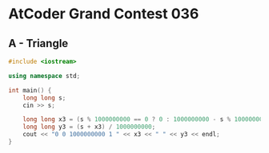 # AtCoder Grand Contest 036
## A - Triangle
```cpp
#include <iostream>

using namespace std;

int main() {
    long long s;
    cin >> s;

    long long x3 = (s % 1000000000 == 0 ? 0 : 1000000000 - s % 1000000000);
    long long y3 = (s + x3) / 1000000000;
    cout << "0 0 1000000000 1 " << x3 << " " << y3 << endl;
}
```
